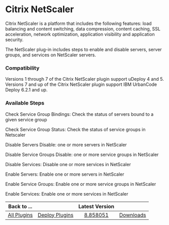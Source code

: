 
# Citrix NetScaler

Citrix NetScaler is a platform that includes the following features: load balancing and content switching, data compression, content caching, SSL acceleration, network optimization, application visibility and application security.

The NetScaler plug-in includes steps to enable and disable servers, server groups, and services on NetScaler servers.

### Compatibility

Versions 1 through 7 of the Citrix NetScaler plugin support uDeploy 4 and 5. Versions 7 and up of the Citrix NetScaler plugin support IBM UrbanCode Deploy 6.2.1 and up.


### Available Steps

Check Service Group Bindings: Check the status of servers bound to a given service group

Check Service Group Status: Check the status of service groups in Netscaler

Disable Servers Disable: one or more servers in NetScaler

Disable Service Groups Disable: one or more service groups in NetScaler

Disable Services: Disable one or more services in NetScaler

Enable Servers: Enable one or more servers in NetScaler

Enable Service Groups: Enable one or more service groups in NetScaler

Enable Services: Enable one or more services in NetScaler



|Back to ...||Latest Version||
| :---: | :---: | :---: | :---: |
|[All Plugins](../../index.md)|[Deploy Plugins](../README.md)|[8.858051](https://raw.githubusercontent.com/UrbanCode/IBM-UCD-PLUGINS/main/files/Netscaler/Netscaler-8.858051.zip)|[Downloads](downloads.md)|
